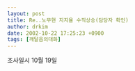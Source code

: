 ```yaml
---
layout: post
title: Re..노무현 지지율 수직상승(담당자 확인)
author: drkim
date: 2002-10-22 17:25:23 +0900
tags: [깨달음의대화]
---
```

조사일시 10월 19일